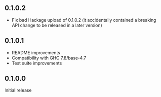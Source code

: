 0.1.0.2
------
* Fix bad Hackage upload of 0.1.0.2 (it accidentally contained a
  breaking API change to be released in a later version)

0.1.0.1
------
* README improvements
* Compatibility with GHC 7.8/base-4.7
* Test suite improvements

0.1.0.0
------
Initial release
